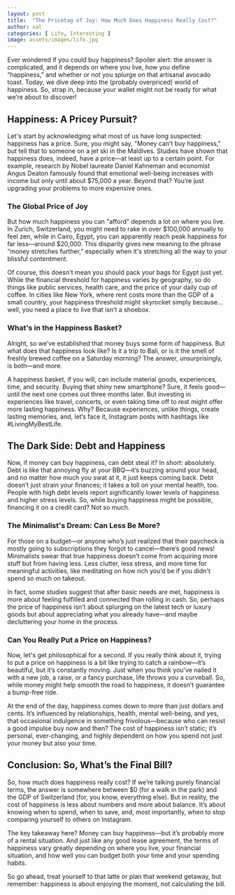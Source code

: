 ```yaml
---
layout: post
title:  "The Pricetag of Joy: How Much Does Happiness Really Cost?"
author: sal
categories: [ Life, Interesting ]
image: assets/images/life.jpg
---
```

Ever wondered if you could buy happiness? Spoiler alert: the answer is complicated, and it depends on where you live, how you define “happiness,” and whether or not you splurge on that artisanal avocado toast. Today, we dive deep into the (probably overpriced) world of happiness. So, strap in, because your wallet might not be ready for what we’re about to discover!

<h2>Happiness: A Pricey Pursuit?</h2>
Let's start by acknowledging what most of us have long suspected: happiness has a price. Sure, you might say, "Money can’t buy happiness," but tell that to someone on a jet ski in the Maldives. Studies have shown that happiness does, indeed, have a price—at least up to a certain point. For example, research by Nobel laureate Daniel Kahneman and economist Angus Deaton famously found that emotional well-being increases with income but only until about $75,000 a year. Beyond that? You’re just upgrading your problems to more expensive ones.

<h3>The Global Price of Joy</h3>
But how much happiness you can "afford" depends a lot on where you live. In Zurich, Switzerland, you might need to rake in over $100,000 annually to feel zen, while in Cairo, Egypt, you can apparently reach peak happiness for far less—around $20,000. This disparity gives new meaning to the phrase “money stretches further,” especially when it's stretching all the way to your blissful contentment.

Of course, this doesn't mean you should pack your bags for Egypt just yet. While the financial threshold for happiness varies by geography, so do things like public services, health care, and the price of your daily cup of coffee. In cities like New York, where rent costs more than the GDP of a small country, your happiness threshold might skyrocket simply because... well, you need a place to live that isn’t a shoebox.

<h3>What's in the Happiness Basket?</h3>
Alright, so we’ve established that money buys some form of happiness. But what does that happiness look like? Is it a trip to Bali, or is it the smell of freshly brewed coffee on a Saturday morning? The answer, unsurprisingly, is both—and more.

A happiness basket, if you will, can include material goods, experiences, time, and security. Buying that shiny new smartphone? Sure, it feels good—until the next one comes out three months later. But investing in experiences like travel, concerts, or even taking time off to rest might offer more lasting happiness. Why? Because experiences, unlike things, create lasting memories, and, let’s face it, Instagram posts with hashtags like #LivingMyBestLife.

<h2>The Dark Side: Debt and Happiness</h2>
Now, if money can buy happiness, can debt steal it? In short: absolutely. Debt is like that annoying fly at your BBQ—it’s buzzing around your head, and no matter how much you swat at it, it just keeps coming back. Debt doesn’t just strain your finances; it takes a toll on your mental health, too. People with high debt levels report significantly lower levels of happiness and higher stress levels. So, while buying happiness might be possible, financing it on a credit card? Not so much.

<h3>The Minimalist's Dream: Can Less Be More?</h3>
For those on a budget—or anyone who’s just realized that their paycheck is mostly going to subscriptions they forgot to cancel—there’s good news! Minimalists swear that true happiness doesn’t come from acquiring more stuff but from having less. Less clutter, less stress, and more time for meaningful activities, like meditating on how rich you’d be if you didn't spend so much on takeout.

In fact, some studies suggest that after basic needs are met, happiness is more about feeling fulfilled and connected than rolling in cash. So, perhaps the price of happiness isn’t about splurging on the latest tech or luxury goods but about appreciating what you already have—and maybe decluttering your home in the process.

<h3>Can You Really Put a Price on Happiness?</h3>
Now, let's get philosophical for a second. If you really think about it, trying to put a price on happiness is a bit like trying to catch a rainbow—it’s beautiful, but it’s constantly moving. Just when you think you’ve nailed it with a new job, a raise, or a fancy purchase, life throws you a curveball. So, while money might help smooth the road to happiness, it doesn’t guarantee a bump-free ride.

At the end of the day, happiness comes down to more than just dollars and cents. It’s influenced by relationships, health, mental well-being, and yes, that occasional indulgence in something frivolous—because who can resist a good impulse buy now and then? The cost of happiness isn’t static; it’s personal, ever-changing, and highly dependent on how you spend not just your money but also your time.

<h2>Conclusion: So, What’s the Final Bill?</h2>
So, how much does happiness really cost? If we’re talking purely financial terms, the answer is somewhere between $0 (for a walk in the park) and the GDP of Switzerland (for, you know, everything else). But in reality, the cost of happiness is less about numbers and more about balance. It’s about knowing when to spend, when to save, and, most importantly, when to stop comparing yourself to others on Instagram.

The key takeaway here? Money can buy happiness—but it’s probably more of a rental situation. And just like any good lease agreement, the terms of happiness vary greatly depending on where you live, your financial situation, and how well you can budget both your time and your spending habits.

So go ahead, treat yourself to that latte or plan that weekend getaway, but remember: happiness is about enjoying the moment, not calculating the bill.
